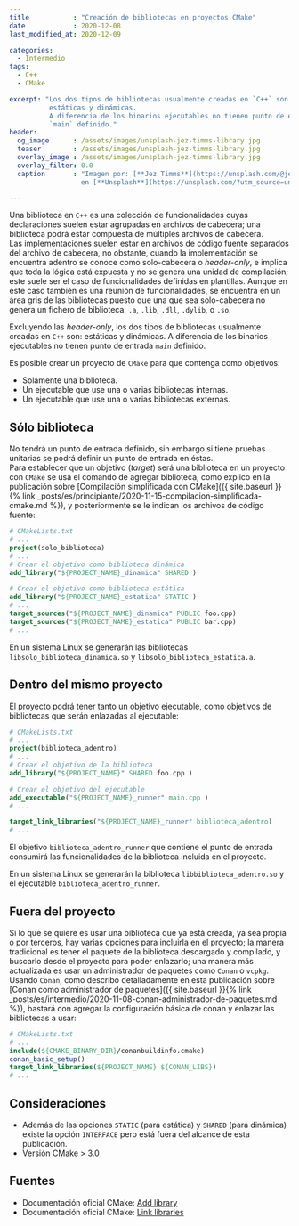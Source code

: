 ```yaml
---
title           : "Creación de bibliotecas en proyectos CMake"
date            : 2020-12-08
last_modified_at: 2020-12-09

categories:
  - Intermedio
tags:
  - C++
  - CMake

excerpt: "Los dos tipos de bibliotecas usualmente creadas en `C++` son: 
          estáticas y dinámicas.  
          A diferencia de los binarios ejecutables no tienen punto de entrada 
          `main` definido."
header:
  og_image      : /assets/images/unsplash-jez-timms-library.jpg
  teaser        : /assets/images/unsplash-jez-timms-library.jpg
  overlay_image : /assets/images/unsplash-jez-timms-library.jpg
  overlay_filter: 0.0
  caption       : "Imagen por: [**Jez Timms**](https://unsplash.com/@jeztimms?utm_source=unsplash) 
                  en [**Unsplash**](https://unsplash.com/?utm_source=unsplash)"

---
```


Una biblioteca en `C++` es una colección de funcionalidades cuyas declaraciones
suelen estar agrupadas en archivos de cabecera; una biblioteca podrá estar 
compuesta de múltiples archivos de cabecera.  
Las implementaciones suelen estar en archivos de código fuente separados del
archivo de cabecera, no obstante, cuando la implementación se encuentra adentro 
se conoce como solo-cabecera o _header-only_, e implica que toda la lógica
está expuesta y no se genera una unidad de compilación; este suele ser el caso de
funcionalidades definidas en plantillas. Aunque en este caso también es una 
reunión de funcionalidades, se encuentra en un área gris de las bibliotecas 
puesto que una que sea solo-cabecera no genera un fichero de biblioteca: 
`.a`, `.lib`, `.dll`, `.dylib`, o `.so`.

Excluyendo las _header-only_, los dos tipos de bibliotecas usualmente creadas
en `C++` son: estáticas y dinámicas. A diferencia de los binarios ejecutables
no tienen punto de entrada `main` definido.

Es posible crear un proyecto de `CMake` para que contenga como objetivos:
- Solamente una biblioteca.
- Un ejecutable que use una o varias bibliotecas internas.
- Un ejecutable que use una o varias bibliotecas externas.

## Sólo biblioteca

No tendrá un punto de entrada definido, sin embargo si tiene pruebas unitarias
se podrá definir un punto de entrada en éstas.  
Para establecer que un objetivo (_target_) será una biblioteca en un proyecto
con `CMake` se usa el comando de agregar biblioteca, como explico en 
la publicación sobre 
[Compilación simplificada con CMake]({{ site.baseurl }}{% link _posts/es/principiante/2020-11-15-compilacion-simplificada-cmake.md %}),
y posteriormente se le indican los archivos de código fuente:

```cmake
# CMakeLists.txt
# ...
project(solo_biblioteca)
# ...
# Crear el objetivo como biblioteca dinámica
add_library("${PROJECT_NAME}_dinamica" SHARED )

# Crear el objetivo como biblioteca estática
add_library("${PROJECT_NAME}_estatica" STATIC )
# ...
target_sources("${PROJECT_NAME}_dinamica" PUBLIC foo.cpp)
target_sources("${PROJECT_NAME}_estatica" PUBLIC bar.cpp)
# ...
```

En un sistema Linux se generarán las bibliotecas `libsolo_biblioteca_dinamica.so`
y `libsolo_biblioteca_estatica.a`.


## Dentro del mismo proyecto

El proyecto podrá tener tanto un objetivo ejecutable, como objetivos de bibliotecas
que serán enlazadas al ejecutable:

```cmake
# CMakeLists.txt
# ...
project(biblioteca_adentro)
# ...
# Crear el objetivo de la biblioteca 
add_library("${PROJECT_NAME}" SHARED foo.cpp )

# Crear el objetivo del ejecutable
add_executable("${PROJECT_NAME}_runner" main.cpp )
# ...

target_link_libraries("${PROJECT_NAME}_runner" biblioteca_adentro)
# ...
```

El objetivo `biblioteca_adentro_runner` que contiene el punto de entrada
consumirá las funcionalidades de la biblioteca incluida en el proyecto.

En un sistema Linux se generarán la biblioteca `libbiblioteca_adentro.so` y 
el ejecutable `biblioteca_adentro_runner`.


## Fuera del proyecto

Si lo que se quiere es usar una biblioteca que ya está creada, ya sea propia o
por terceros, hay varias opciones para incluirla en el proyecto; la manera
tradicional es tener el paquete de la biblioteca descargado y compilado, y 
buscarlo desde el proyecto para poder enlazarlo; una manera más actualizada es
usar un administrador de paquetes como `Conan` o `vcpkg`.
Usando `Conan`, como describo detalladamente en esta publicación sobre
[Conan como administrador de paquetes]({{ site.baseurl }}{% link _posts/es/intermedio/2020-11-08-conan-administrador-de-paquetes.md %}),
bastará con agregar la configuración básica de conan y enlazar las bibliotecas 
a usar:

```cmake
# CMakeLists.txt
# ...
include(${CMAKE_BINARY_DIR}/conanbuildinfo.cmake)
conan_basic_setup()
target_link_libraries(${PROJECT_NAME} ${CONAN_LIBS})
# ...
```

## Consideraciones

- Además de las opciones `STATIC` (para estática) y `SHARED` (para dinámica)
existe la opción `INTERFACE` pero está fuera del alcance de esta publicación.
- Versión CMake > 3.0

## Fuentes
- Documentación oficial CMake: [Add library](https://cmake.org/cmake/help/latest/command/add_library.html)
- Documentación oficial CMake: [Link libraries](https://cmake.org/cmake/help/v3.0/command/target_link_libraries.html)
